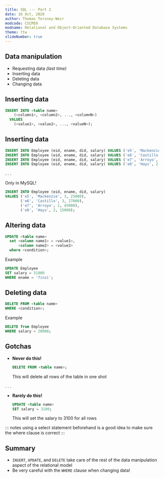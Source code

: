 ```yaml
---
title: SQL --- Part 2
date: 16 Oct, 2020
author: Thomas Torsney-Weir
modcode: CSCM59
modname: Relational and Object-Oriented Database Systems
theme: ttw
slideNumber: true
---
```


## Data manipulation

* Requesting data *(last time)*
* Inserting data
* Deleting data
* Changing data


## Inserting data

```sql
INSERT INTO <table name> 
    (<column1>, <column2>, ..., <columnN>) 
  VALUES 
    (<value1>, <value2>, ..., <valueN>); 
```

## Inserting data

```sql
INSERT INTO Employee (eid, ename, did, salary) VALUES ('e5', 'Mackenzie', 3, 25000);
INSERT INTO Employee (eid, ename, did, salary) VALUES ('e6', 'Castillo', 3, 27000);
INSERT INTO Employee (eid, ename, did, salary) VALUES ('e7', 'Arroyo', 1, 45000);
INSERT INTO Employee (eid, ename, did, salary) VALUES ('e8', 'Hays', 2, 15000);
```

. . .

Only in MySQL!

```sql
INSERT INTO Employee (eid, ename, did, salary) 
VALUES ('e5', 'Mackenzie', 3, 25000),
       ('e6', 'Castillo', 3, 27000),
       ('e7', 'Arroyo', 1, 45000),
       ('e8', 'Hays', 2, 15000);
```

## Altering data

```sql
UPDATE <table name>
  set <column name1> = <value1>,
      <column name2> = <value2>
  where <condition>; 
```

Example

```sql
UPDATE Employee
SET salary = 31000
WHERE ename = 'finzi'; 
```

## Deleting data

```sql
DELETE FROM <table name>
WHERE <condition>; 
```

Example

```sql
DELETE from Employee
WHERE salary < 20000;
```

## Gotchas

* **Never do this!**

    ```sql
    DELETE FROM <table name>;
    ```

    This will delete all rows of the table in one shot

. . .

* **Rarely do this!**

    ```sql
    UPDATE <table name>
    SET salary = 3100;
    ```

    This will set the salary to 3100 for all rows

::: notes
using a select statement beforehand is a good idea to make 
sure the where clause is correct
:::

## Summary

* `INSERT`, `UPDATE`, and `DELETE` take care of the rest of the data manipulation
  aspect of the relational model
* Be very careful with the `WHERE` clause when changing data!

